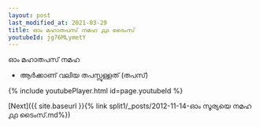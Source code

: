 ```yaml
---
layout: post
last_modified_at: 2021-03-29
title: ഓം മഹാതപസ് നമഹ ൧൧ ടൈംസ്
youtubeId: jg76MLymetY
---
```

 
 
 ഓം മഹാതപസ് നമഹ 
 
 -  ആർക്കാണ് വലിയ തപസ്സുള്ളത് (തപസ്) 
 
  
 
  
 
 
 
 
 
 


{% include youtubePlayer.html id=page.youtubeId %}
 
[Next]({{ site.baseurl }}{% link  split1/_posts/2012-11-14-ഓം സൂര്യയെ നമഹ ൧൧ ടൈംസ്.md%})
 
